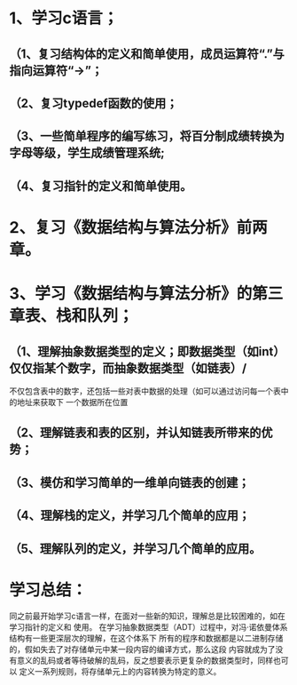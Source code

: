 # 1、学习c语言；
## （1、复习结构体的定义和简单使用，成员运算符“.”与指向运算符“->”；
## （2、复习typedef函数的使用；
## （3、一些简单程序的编写练习，将百分制成绩转换为字母等级，学生成绩管理系统;
## （4、复习指针的定义和简单使用。
# 2、复习《数据结构与算法分析》前两章。
# 3、学习《数据结构与算法分析》的第三章表、栈和队列；
## （1、理解抽象数据类型的定义；即数据类型（如int）仅仅指某个数字，而抽象数据类型（如链表）/<br>
不仅包含表中的数字，还包括一些对表中数据的处理（如可以通过访问每一个表中的地址来获取下
一个数据所在位置
## （2、理解链表和表的区别，并认知链表所带来的优势；
## （3、模仿和学习简单的一维单向链表的创建；
## （4、理解栈的定义，并学习几个简单的应用；
## （5、理解队列的定义，并学习几个简单的应用。
# 学习总结：
同之前最开始学习c语言一样，在面对一些新的知识，理解总是比较困难的，如在学习指针的定义和
使用。
在学习抽象数据类型（ADT）过程中，对冯·诺依曼体系结构有一些更深层次的理解，在这个体系下
所有的程序和数据都是以二进制存储的，假如失去了对存储单元中某一段内容的编译方式，那么这段
内容就成为了没有意义的乱码或者等待破解的乱码，反之想要表示更复杂的数据类型时，同样也可以
定义一系列规则，将存储单元上的内容转换为特定的意义。
